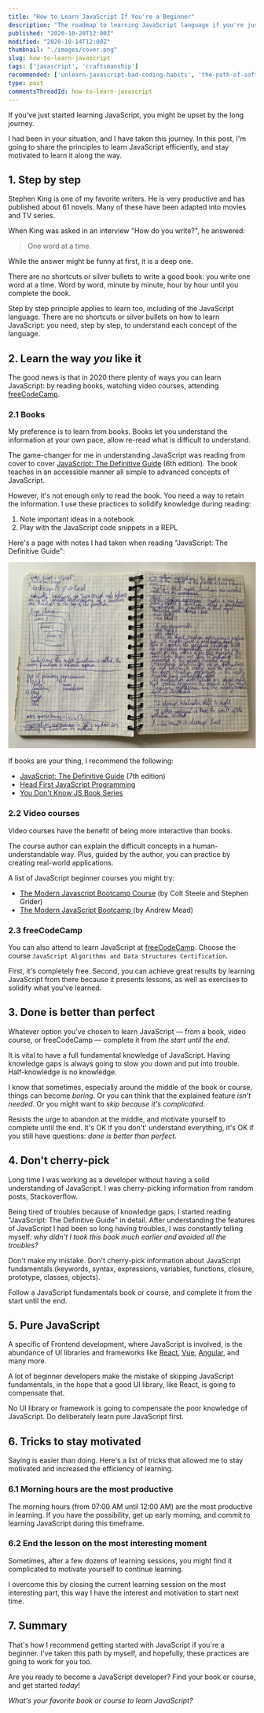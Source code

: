 ```yaml
---
title: "How to Learn JavaScript If You're a Beginner"
description: "The roadmap to learning JavaScript language if you're just starting."
published: "2020-10-20T12:00Z"
modified: "2020-10-14T12:00Z"
thumbnail: "./images/cover.png"
slug: how-to-learn-javascript
tags: ['javascript', 'craftsmanship']
recommended: ['unlearn-javascript-bad-coding-habits', 'the-path-of-software-development-craftsmanship']
type: post
commentsThreadId: how-to-learn-javascript
---
```


If you've just started learning JavaScript, you might be upset by the long journey.  

I had been in your situation, and I have taken this journey. In this post, I'm going to share
the principles to learn JavaScript efficiently, and stay motivated to learn it along the way.  

## 1. Step by step

Stephen King is one of my favorite writers. He is very productive and has published about 61 novels. Many of these have been adapted into movies and TV series.  

When King was asked in an interview "How do you write?", he answered:

> One word at a time.

While the answer might be funny at first, it is a deep one.  

There are no shortcuts or silver bullets to write a good book: you write one word at a time. Word by word, minute by minute, hour by hour until you complete the book.  

Step by step principle applies to learn too, including of the JavaScript language. There are no shortcuts or silver bullets on how to learn JavaScript: you need, step by step, to understand each concept of the language.  

## 2. Learn the way *you* like it

The good news is that in 2020 there plenty of ways you can learn JavaScript: by reading books, watching video courses, attending [freeCodeCamp](https://www.freecodecamp.org/learn).  

### 2.1 Books

My preference is to learn from books. Books let you understand the information at your own pace, allow re-read what is difficult to understand.  

The game-changer for me in understanding JavaScript was reading from cover to cover [JavaScript: The Definitive Guide](https://www.amazon.com/JavaScript-Definitive-Guide-Activate-Guides/dp/0596805527) (6th edition). The book teaches in an accessible manner all simple to advanced concepts of JavaScript.  

However, it's not enough only to read the book. You need a way to retain the information. I use these practices to solidify knowledge during reading:

1. Note important ideas in a notebook
2. Play with the JavaScript code snippets in a REPL

Here's a page with notes I had taken when reading "JavaScript: The Definitive Guide":

![Writing notes when learning JavaScript](./images/notebook.jpg)

If books are your thing, I recommend the following:

* [JavaScript: The Definitive Guide](https://www.amazon.com/JavaScript-Definitive-Most-Used-Programming-Language/dp/1491952024/) (7th edition)
* [Head First JavaScript Programming](https://www.amazon.com/Head-First-JavaScript-Programming-Brain-Friendly/dp/144934013X)
* [You Don't Know JS Book Series](https://www.amazon.com/gp/bookseries/B01N9EBP9V)

### 2.2 Video courses

Video courses have the benefit of being more interactive than books.  

The course author can explain the difficult concepts in a human-understandable way. Plus, guided by the author, you can practice by creating real-world applications.  

A list of JavaScript beginner courses you might try:

* [The Modern Javascript Bootcamp Course](https://www.udemy.com/course/javascript-beginners-complete-tutorial/) (by Colt Steele and Stephen Grider)
* [The Modern JavaScript Bootcamp ](https://www.udemy.com/course/modern-javascript/) (by Andrew Mead)

### 2.3 freeCodeCamp

You can also attend to learn JavaScript at [freeCodeCamp](https://www.freecodecamp.org/learn). Choose the course `JavaScript Algorithms and Data Structures Certification`. 

First, it's completely free. Second, you can achieve great results by learning JavaScript from there because it presents lessons, as well as exercises to solidify what you've learned.  

## 3. Done is better than perfect

Whatever option you've chosen to learn JavaScript &mdash; from a book, video course, or freeCodeCamp &mdash; complete it from *the start until the end*.  

It is vital to have a full fundamental knowledge of JavaScript. Having knowledge gaps is always going to slow you down and put into trouble. Half-knowledge is no knowledge.  

I know that sometimes, especially around the middle of the book or course, things can become *boring*. Or you can think that the explained feature *isn't needed*. Or you might want to *skip because it's complicated*. 

Resists the urge to abandon at the middle, and motivate yourself to complete until the end. It's OK if you don't' understand everything, it's OK if you still have questions: *done is better than perfect*.  

## 4. Don't cherry-pick

Long time I was working as a developer without having a solid understanding of JavaScript. I was cherry-picking information from random posts, Stackoverflow.  

Being tired of troubles because of knowledge gaps, I started reading "JavaScript: The Definitive Guide" in detail. After understanding the features of JavaScript I had been so long having troubles, I was constantly telling myself: *why didn't I took this book much earlier and avoided all the troubles?*  

Don't make my mistake. Don't cherry-pick information about JavaScript fundamentals (keywords, syntax, expressions, variables, functions, closure, prototype, classes, objects). 

Follow a JavaScript fundamentals book or course, and complete it from the start until the end.  

## 5. Pure JavaScript

A specific of Frontend development, where JavaScript is involved, is the abundance of UI libraries and frameworks like [React](https://reactjs.org/), [Vue](https://vuejs.org/), [Angular](https://angular.io/), and many more.  

A lot of beginner developers make the mistake of skipping JavaScript fundamentals, in the hope that a good UI library, like React, is going to compensate that.  

No UI library or framework is going to compensate the poor knowledge of JavaScript. Do deliberately learn pure JavaScript first.  

## 6. Tricks to stay motivated

Saying is easier than doing. Here's a list of tricks that allowed me to stay motivated and increased the efficiency of learning.  

### 6.1 Morning hours are the most productive

The morning hours (from 07:00 AM until 12:00 AM) are the most productive in learning. If you have the possibility, get up early morning, and commit to learning JavaScript during this timeframe.  

### 6.2 End the lesson on the most interesting moment

Sometimes, after a few dozens of learning sessions, you might find it complicated to motivate yourself to continue learning. 

I overcome this by closing the current learning session on the most interesting part, this way I have the interest and motivation to start next time.  

## 7. Summary

That's how I recommend getting started with JavaScript if you're a beginner. I've taken this path by myself, and hopefully, these practices are going to work for you too. 

Are you ready to become a JavaScript developer? Find your book or course, and get started *today*!

*What's your favorite book or course to learn JavaScript?*